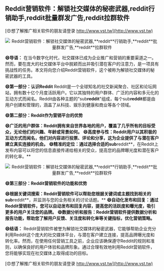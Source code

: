 ## **Reddit营销软件：解锁社交媒体的秘密武器,**reddit**行销助手,**reddit**批量群发广告,**reddit**拉群软件**

[😍想了解推广相关软件的朋友请登录 http://www.vst.tw](http://www.vst.tw)

 <center><img src="https://vst.tw/MP4/tuiguang/png/5.png" alt="Reddit营销软件：解锁社交媒体的秘密武器,**reddit**行销助手,**reddit**批量群发广告,**reddit**拉群软件"></center>

**😄导语：**
在当今数字化时代，社交媒体已成为企业推广和营销的重要渠道之一。然而，要在庞大的社交媒体平台中脱颖而出并吸引潜在客户的注意力，是一项具有挑战性的任务。本文将向您介绍Reddit营销软件，这个被称为解锁社交媒体的秘密武器的工具。

**😄第一部分：认识Reddit**
Reddit是一个全球知名的社交新闻聚合、社区和论坛网站，拥有数十亿个月度活跃用户。它以其独特的用户群体、广泛的内容和多元化的互动方式而闻名。Reddit由各种主题的"sub**reddit**"组成，每个sub**reddit**都是由用户创建和管理的，涵盖了从科技、娱乐到健康和商业等各个领域。

**😄第二部分：Reddit作为营销平台的优势**

**😄广泛的用户群体：Reddit拥有来自世界各地的用户，覆盖了几乎所有的目标受众，无论他们的兴趣、年龄或背景如何。**
**😄高度参与性：Reddit用户以其积极的互动方式而闻名，他们对内容进行投票、评论和分享，这为企业提供了与潜在客户建立真实连接的机会。**
**😄精准的定位：通过选择合适的sub**reddit**，在Reddit上发布内容可以将您的信息直接传递给相关的受众，提高您的品牌曝光度和潜在客户的转化率。**

 <center><img src="https://vst.tw/MP4/tuiguang/png/8.png" alt="Reddit营销软件：解锁社交媒体的秘密武器,**reddit**行销助手,**reddit**批量群发广告,**reddit**拉群软件"></center>

**😄第三部分：Reddit营销软件的功能和优势**

**😄根据关键词搜索：Reddit营销软件可以帮助您根据关键词或主题找到相关的sub**reddit**，并监测与您的业务相关的讨论话题。**
**😄自动化发布和回复：通过Reddit营销软件，您可以自动发布和回复内容，提高您的活跃度和曝光度，吸引更多的用户关注您的品牌。**
**😄数据分析和报告：Reddit营销软件提供数据分析和报告功能，帮助您了解用户反馈、关注度和转化率等关键指标，优化营销策略。**

**😄结语：**
Reddit营销软件被誉为解锁社交媒体的秘密武器，它能够帮助企业充分利用Reddit这个庞大的社交媒体平台，与潜在客户建立连接，提高品牌曝光度和转化率。然而，在使用任何营销工具之前，企业应该确保遵守Reddit的规则和准则，以确保良好的用户体验和品牌形象。通过合理有效地利用Reddit营销软件，您将能够实现在社交媒体上取得成功的目标。

[😍想了解推广相关软件的朋友请登录 http://www.vst.tw](http://www.vst.tw)



